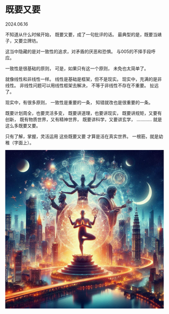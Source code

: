 # 既要又要
2024.06.16

不知道从什么时候开始，
既要又要，成了一句批评的话。
最典型的是，既要当婊子，又要立牌坊。

这当中隐藏的是对一致性的追求，对矛盾的厌恶和恐惧。
与005的不择手段呼应。

一致性是很基础的原则，
可是，如果只有这一个原则，
未免也太简单了。

就像线性和非线性一样。
线性是基础是框架，但不是现实。
现实中，充满的是非线性。
非线性问题可以用线性框架去解决，
不等于非线性不存在不重要。
扯远了。

现实中，有很多原则，
一致性是重要的一条，
知错就改也是很重要的一条。

既要计划周全，也要灵活多变，
既要讲道理，也要讲现实，
既要讲规矩，又要有创新，
既有物质世界，又有精神世界，
既要讲科学，又要讲玄学，
…………
就是这么多既要又要。

只有了解，掌握，灵活运用
这些既要又要
才算是活在真实世界。
一根筋，就是幼稚（字面上）。

![](pic/010既要又要.png)
